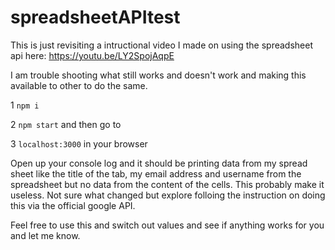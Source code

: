 # spreadsheetAPItest

This is just revisiting a intructional video I made on using the spreadsheet api here:
https://youtu.be/LY2SpojAqpE 


I am trouble shooting what still works and doesn't work and making this available to other to do the same.

1 `npm i`


2 `npm start` and then go to 


3 `localhost:3000` in your browser 


Open up your console log and it should be printing data from my spread sheet like the title of the tab,
my email address and username from the spreadsheet but no data from the content of the cells.
This probably make it useless. Not sure what changed but explore folloing the instruction on
doing this via the official google API.

Feel free to use this and switch out values and see if anything works for you and let me know.